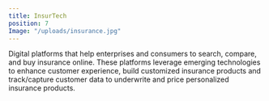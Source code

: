 ```yaml
---
title: InsurTech
position: 7
Image: "/uploads/insurance.jpg"
---
```


Digital platforms that help enterprises and consumers to search, compare, and buy insurance online. These platforms leverage emerging technologies to enhance customer experience, build customized insurance products and track/capture customer data to underwrite and price personalized insurance products. 
